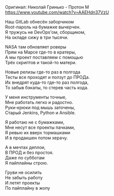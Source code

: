 Оригинал: Николай Гринько - Протон М  
https://www.youtube.com/watch?v=AAEHdn37VzU

Наш GitLab обнесён заборчиком  
Root-пароль на бумажке вычерчен.  
Я тружусь не DevOps'ом, сборщиком,  
На окладе сижу в три тысячи.

NASA там обновляет роверы  
Прям на Марсе где-то в кратеры,  
А мы проект поставляем с помощью  
Трёх скриптов и такой-то матери.

Новые релизы где-то раз в полгода  
Тесты все проходят и ползут до ПРОДа.  
Их внедрят куда-то где-то раз полгода,  
То забыв бэкапы, то стерев часть кода.

У меня инструменты точные,  
Мне работать легко и радостно.  
Руки-крюки под мышь заточены,  
Старый Jenkins, Python и Ansible. 

Я работаю не с бумажками,  
Мне несут все проекты пачками,  
Я ревью их вверх тормашками  
И в продакшен потом херачу.

А в мечтах деплои,  
В ПРОД и без простоя.  
Даже по субботам  
Я пайплайны строю.

Груви не осилить  
Не забыть работу  
И летят проекты  
По пайплайну в жопу
